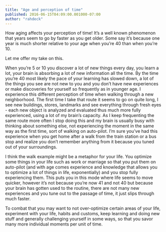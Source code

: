 ```yaml
---
title: "Age and perception of time"
published: 2016-06-15T04:09:00.001000-07:00
author: "rahdeck"
---
```

How aging affects your perception of time! It’s a well known phenomenon that years seem to go by faster as you get older. Some say it’s because one year is much shorter relative to your age when you’re 40 than when you’re 10.

Let me offer my take on this.

When you’re 5 or 10 you discover a lot of new things every day, you learn a lot, your brain is absorbing a lot of new information all the time. By the time you’re 40 most likely the pace of your learning has slowed down, a lot of the things you see are not new to you and you don’t have new experiences or make discoveries for yourself so frequently as in younger age. I experience this different perception of time when walking through a new neighborhood. The first time I take that route it seems to go on quite long, I see new buildings, stores, landmarks and see everything through fresh eyes - each new object is analyzed and evaluated thus much more fully experienced, using a lot of my brain’s capacity. As I keep frequenting the same route more often I stop doing this and my brain is usually busy with thinking about something else, not experiencing the moment in the same way as the first time, sort of walking on auto-pilot. I’m sure you’ve had this experience when you get home after a walk from the train station or a bus stop and realize you don’t remember anything from it because you tuned out of your surroundings.

I think the walk example might be a metaphor for your life. You optimize some things in your life such as work or marriage so that you put them on auto-pilot (and with age comes experience and knowledge that allows you to optimize a lot of things in life, exponentially) and you stop fully experiencing them. This puts you in this mode where life seems to move quicker, however it’s not because you’re now 41 and not 40 but because your brain has gotten used to the routine, there are not many new experiences and you tune out to the passage of time, it just slips through much faster.

To combat that you may want to not over-optimize certain areas of your life, experiment with your life, habits and customs, keep learning and doing new stuff and generally challenging yourself in some ways, so that you savor many more individual moments per unit of time.

